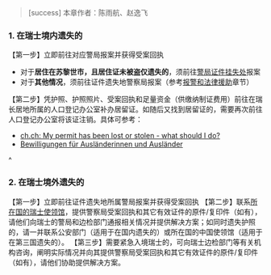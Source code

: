 > [success] 本章作者：陈雨航、赵逸飞

### **1. 在瑞士境内遗失的**
【第一步】立即前往对应警局报案并获得受案回执
- 对于**居住在苏黎世市，且居住证未被盗仅遗失的**，须前往[警局证件挂失处](<https://www.stadt-zuerich.ch/pd/de/index/stadtpolizei_zuerich/ueber_uns/standorte/weitere_dienststellen/dienststelle-ausweisverluste.html#nur_fuer_verloreneausweise>)报案
- 对于**其他情况**，须前往证件遗失地警察局报案（参考[报警和法律援助](<../报警和法律援助.md>)章节）

【第二步】凭护照、护照照片、受案回执和足量资金（供缴纳制证费用）前往在瑞长居地所属的人口登记办公室补办居留证。如随后又找到居留证的，需要再次前往人口登记办公室将该证注销。具体可参考：
- [ch.ch: My permit has been lost or stolen - what should I do?](<https://www.ch.ch/en/documents-and-register-extracts/permits-for-living-in-switzerland#my-permit-has-been-lost-or-stolen-what-should-i-do>)
- [Bewilligungen für Ausländerinnen und Ausländer](<https://www.zh.ch/de/migration-integration/ausweise-bewilligungsarten.html>)

^
### **2. 在瑞士境外遗失的**
【第一步】立即前往证件遗失地所属警局报案并获得受案回执
【第二步】联系[所在国的瑞士使领馆](<https://www.eda.admin.ch/eda/de/home/vertretungen-und-reisehinweise/schweizer-vertretungen-im-ausland.html>)，提供警察局受案回执和其它有效证件的原件/复印件（如有），请他们向瑞士的警局和边检部门通报相关情况并提供解决方案；如同时遗失护照的，请一并联系公安部门（适用于在国内遗失的）或所在国的中国使领馆（适用于在第三国遗失的）。
【第三步】需要紧急入境瑞士的，可向瑞士边检部门等有关机构咨询，阐明实际情况并向其提供警察局受案回执和其它有效证件的原件/复印件（如有），请他们协助提供解决方案。